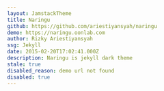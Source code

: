 ```yaml
---
layout: JamstackTheme
title: Naringu
github: https://github.com/ariestiyansyah/naringu
demo: https://naringu.oonlab.com
author: Rizky Ariestiyansyah
ssg: Jekyll
date: 2015-02-20T17:02:41.000Z
description: Naringu is jekyll dark theme
stale: true
disabled_reason: demo url not found
disabled: true
---
```

